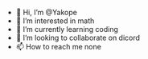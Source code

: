 - 👋 Hi, I’m @Yakope
- 👀 I’m interested in math
- 🌱 I’m currently learning coding
- 💞️ I’m looking to collaborate on dicord
- 📫 How to reach me none

<!---
Yakope/Yakope is a ✨ special ✨ repository because its `README.md` (this file) appears on your GitHub profile.
You can click the Preview link to take a look at your changes.
--->
